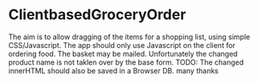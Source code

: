 # ClientbasedGroceryOrder
The aim is to allow dragging of the items for a shopping list, using simple CSS/Javascript. The app should only use Javascript on the client for ordering food. The basket may be mailed. Unfortunately the changed product name is not taklen over by the base form. TODO: The changed innerHTML should also be saved in a Browser DB. 
many thanks
